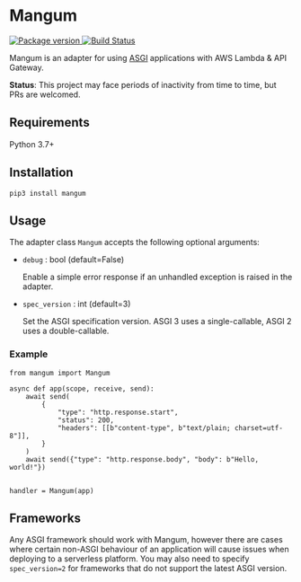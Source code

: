 # Mangum

<a href="https://pypi.org/project/mangum/">
    <img src="https://badge.fury.io/py/mangum.svg" alt="Package version">
</a>
<a href="https://travis-ci.org/erm/mangum">
    <img src="https://travis-ci.org/erm/mangum.svg?branch=master" alt="Build Status">
</a>

Mangum is an adapter for using [ASGI](https://asgi.readthedocs.io/en/latest/) applications with AWS Lambda & API Gateway.

**Status**: This project may face periods of inactivity from time to time, but PRs are welcomed.

## Requirements

Python 3.7+

## Installation

```shell
pip3 install mangum
```

## Usage

The adapter class `Mangum` accepts the following optional arguments:

- `debug` : bool (default=False)
    
    Enable a simple error response if an unhandled exception is raised in the adapter.


- `spec_version` : int (default=3)
    
    Set the ASGI specification version. ASGI 3 uses a single-callable, ASGI 2 uses a double-callable.

### Example

```python3
from mangum import Mangum

async def app(scope, receive, send):
    await send(
        {
            "type": "http.response.start",
            "status": 200,
            "headers": [[b"content-type", b"text/plain; charset=utf-8"]],
        }
    )
    await send({"type": "http.response.body", "body": b"Hello, world!"})


handler = Mangum(app)
```


## Frameworks

Any ASGI framework should work with Mangum, however there are cases where certain non-ASGI behaviour of an application will cause issues when deploying to a serverless platform. You may also need to specify `spec_version=2` for frameworks that do not support the latest ASGI version.
